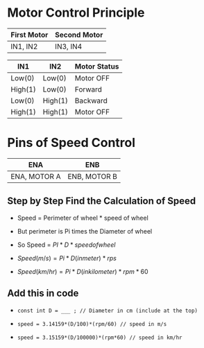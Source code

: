 # Motor Control Principle

| First Motor | Second Motor |
| -------- | -------- |
| IN1, IN2 | IN3, IN4 | 



|IN1   | IN2	|Motor Status|
| -------- | -------- | -------- |
|Low(0)	|Low(0)	|Motor OFF|
|High(1)	|Low(0)	|Forward|
|Low(0)	|High(1)	|Backward|
|High(1)	|High(1)	|Motor OFF|

# Pins of Speed Control

| ENA | ENB |
| -------- | -------- |
| ENA, MOTOR A | ENB, MOTOR B | 

## Step by Step Find the Calculation of Speed

* Speed = Perimeter of wheel * speed of wheel

* But perimeter is Pi times the Diameter of wheel

* So Speed = $PI*D * speed of wheel$

* $Speed(m/s) = Pi * D(in meter) * rps$

* $Speed(km/hr) = Pi*D(in kilo meter) * rpm * 60$



## Add this in code

* ```const int D = ___ ; // Diameter in cm (include at the top)```

* ```speed = 3.14159*(D/100)*(rpm/60) // speed in m/s```

* ```speed = 3.15159*(D/100000)*(rpm*60) // speed in km/hr```